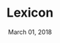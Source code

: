 ---
date: March 01, 2018
title: Lexicon
company: Liferay
link: https://lexicondesign.io/
image: images/systems/lexicon.jpg
description: A set of principles, patterns and tools created to provide a common design framework for crafting user interfaces within Liferay product ecosystem.

---